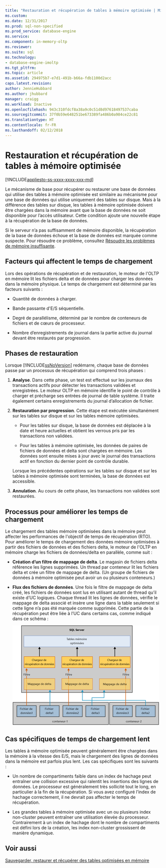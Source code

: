 ```yaml
---
title: "Restauration et récupération de tables à mémoire optimisée | Microsoft Docs"
ms.custom: 
ms.date: 12/31/2017
ms.prod: sql-non-specified
ms.prod_service: database-engine
ms.service: 
ms.component: in-memory-oltp
ms.reviewer: 
ms.suite: sql
ms.technology:
- database-engine-imoltp
ms.tgt_pltfrm: 
ms.topic: article
ms.assetid: 294975b7-e7d1-491b-b66a-fdb1100d2acc
caps.latest.revision: 
author: JennieHubbard
ms.author: jhubbard
manager: craigg
ms.workload: Inactive
ms.openlocfilehash: 943c310fdcf8a38a9c0c51d8d97618497537caba
ms.sourcegitcommit: 37f0b59e648251be673389fa486b0a984ce22c81
ms.translationtype: HT
ms.contentlocale: fr-FR
ms.lasthandoff: 02/12/2018
---
```

# <a name="restore-and-recovery-of-memory-optimized-tables"></a>Restauration et récupération de tables à mémoire optimisée
[!INCLUDE[appliesto-ss-xxxx-xxxx-xxx-md](../../includes/appliesto-ss-xxxx-xxxx-xxx-md.md)]

Le mécanisme de base pour récupérer ou restaurer une base de données qui utilise des tables à mémoire optimisée est similaire au mécanisme pour une base de données qui utilise uniquement des tables sur disque. Mais à la différence des tables sur disque, les tables à mémoire optimisée doivent être chargées dans la mémoire avant que la base de données ne soit disponible pour l’accès utilisateur. Cette condition ajoute une nouvelle étape à la récupération de la base de données.  
  
Si le serveur n’a pas suffisamment de mémoire disponible, la récupération de la base de données échoue et la base de données est marquée comme suspecte. Pour résoudre ce problème, consultez [Résoudre les problèmes de mémoire insuffisante](resolve-out-of-memory-issues.md). 
  
## <a name="factors-that-affect-load-time"></a>Facteurs qui affectent le temps de chargement
Lors des opérations de récupération et de restauration, le moteur de l'OLTP en mémoire lit les fichiers delta et de données pour charger les données dans la mémoire physique. Le temps de chargement est déterminé par les facteurs suivants :  
  
-   Quantité de données à charger.  
  
-   Bande passante d'E/S séquentielle.  
  
-   Degré de parallélisme, déterminé par le nombre de conteneurs de fichiers et de cœurs de processeur.  
  
-   Nombre d’enregistrements de journal dans la partie active du journal devant être restaurés par progression.  

## <a name="phases-of-recovery"></a>Phases de restauration
Lorsque [!INCLUDE[ssNoVersion](../../includes/ssnoversion-md.md)] redémarre, chaque base de données passe par un processus de récupération qui comprend trois phases :  
  
1.  **Analyse**. Dans cette phase, un test est effectué sur les journaux des transactions actifs pour détecter les transactions validées et enregistrées. Le moteur OLTP en mémoire identifie le point de contrôle à charger et précharge ses entrées de journal de table système. Il traite également certains enregistrements du journal d’allocation de fichier.  
  
2.  **Restauration par progression**. Cette étape est exécutée simultanément sur les tables sur disque et sur les tables mémoire optimisées.  
  
    - Pour les tables sur disque, la base de données est déplacée à la date et heure actuelles et obtient les verrous pris par les transactions non validées.  
  
    - Pour les tables à mémoire optimisée, les données de paires de fichiers de données et delta sont chargées en mémoire. Les données sont ensuite mises à jour avec le journal des transactions actif en fonction du dernier point de contrôle durable.  
  
    Lorsque les précédentes opérations sur les tables sur disque et sur les tables à mémoire optimisée sont terminées, la base de données est accessible.  
  
3.  **Annulation**. Au cours de cette phase, les transactions non validées sont restaurées.  
  
## <a name="process-for-improving-load-time"></a>Processus pour améliorer les temps de chargement
Le chargement des tables mémoire optimisées dans la mémoire peut affecter les performances de l'objectif de temps de récupération (RTO). Pour améliorer le temps de chargement des données mémoire optimisées à partir des fichiers de données et des fichiers delta, le moteur de l'OLTP en mémoire charge les fichiers de données/delta en parallèle, comme suit :  
  
-   **Création d’un filtre de mappage de delta**. Le magasin de fichiers delta référence les lignes supprimées. Un thread par conteneur lit les fichiers delta et crée un filtre de mappage de delta. (Un groupe de fichiers de données à mémoire optimisée peut avoir un ou plusieurs conteneurs.)  
  
-   **Flux des fichiers de données**. Une fois le filtre de mappage de delta créé, les fichiers de données sont lus en utilisant autant de thread qu’il existe d’UC logiques. Chaque thread lit les lignes de données, vérifie le mappage de delta associé et insère une ligne dans la table seulement si cette ligne n’a pas été marquée comme supprimée. Cette partie de la récupération peut être liée à l’UC dans certains cas, comme indiqué dans ce schéma :  
  
    ![Flux de données vers les tables à mémoire optimisée](../../relational-databases/in-memory-oltp/media/memory-optimized-tables.gif "Flux de données vers les tables à mémoire optimisée")  
  
## <a name="specific-cases-of-slow-load-times"></a>Cas spécifiques de temps de chargement lent
Les tables à mémoire optimisée peuvent généralement être chargées dans la mémoire à la vitesse des E/S, mais le chargement des lignes de données dans la mémoire est parfois plus lent. Les cas spécifiques sont les suivants :  
  
-   Un nombre de compartiments faible dans un index de hachage peut entraîner une collision excessive qui ralentit les insertions des lignes de données. Le processeur est généralement très sollicité tout le long, en particulier à la fin de la récupération. Si vous avez configuré l’index de hachage correctement, il ne devrait pas affecter le temps de récupération.  
  
-   Les grandes tables à mémoire optimisée avec un ou plusieurs index non-cluster peuvent entraîner une utilisation élevée du processeur. Contrairement à un index de hachage dont le nombre de compartiments est défini lors de la création, les index non-cluster grossissent de manière dynamique.  
  
## <a name="see-also"></a>Voir aussi  
 [Sauvegarder, restaurer et récupérer des tables optimisées en mémoire](http://msdn.microsoft.com/library/3f083347-0fbb-4b19-a6fb-1818d545e281)  
  
  
